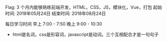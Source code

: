 Flag: 3 个月内能够熟练前端开发，HTML，CSS，JS，模块化，Vue，打包 
起始时间: 2018年05月24日 
结束时间: 2018年08月24日

每日学习时间 
早上 7:00 - 7:50 
晚上 9:00 - 10:30

- html是名词，css是形容词，javascript是动词。三个互相配合才是一句句子
